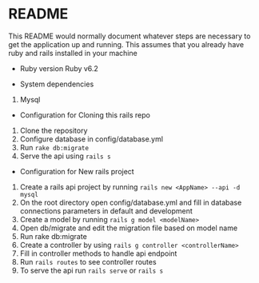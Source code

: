 # README

This README would normally document whatever steps are necessary to get the
application up and running. This assumes that you already have ruby and rails installed in your machine

* Ruby version
Ruby v6.2

* System dependencies
1. Mysql

* Configuration for Cloning this rails repo
1. Clone the repository
2. Configure database in config/database.yml
3. Run `rake db:migrate`
4. Serve the api using `rails s`


* Configuration for New rails project
1. Create a rails api project by running `rails new <AppName> --api -d mysql`
2. On the root directory open config/database.yml and fill in database connections parameters in default and development
3. Create a model by running `rails g model <modelName>`
4. Open db/migrate and edit the migration file based on model name
5. Run rake db:migrate
6. Create a controller by using `rails g controller <controllerName>`
7. Fill in controller methods to handle api endpoint
8. Run `rails routes` to see controller routes
9. To serve the api run `rails serve` or `rails s`



